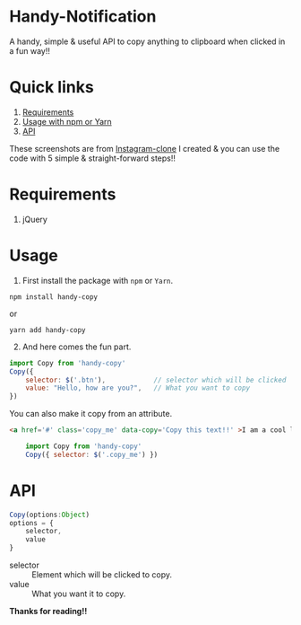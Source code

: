 # Handy-Notification
A handy, simple & useful API to copy anything to clipboard when clicked in a fun way!!

# Quick links
1. [Requirements](#requirements)
2. [Usage with npm or Yarn](#usage)
3. [API](#api)

These screenshots are from [Instagram-clone](https://github.com/yTakkar/Instagram-clone) I created & you can use the code with 5 simple & straight-forward steps!!

# Requirements
1. jQuery

# Usage

1. First install the package with `npm` or `Yarn`.

```
npm install handy-copy
```
or

```
yarn add handy-copy
```

2. And here comes the fun part.
```javascript
import Copy from 'handy-copy'
Copy({
    selector: $('.btn'),            // selector which will be clicked
    value: "Hello, how are you?",   // What you want to copy
})
```

You can also make it copy from an attribute.
```html
<a href='#' class='copy_me' data-copy='Copy this text!!' >I am a cool link</a>
```
```javascript
    import Copy from 'handy-copy'
    Copy({ selector: $('.copy_me') })
```

# API
```javascript
Copy(options:Object)
options = {
    selector,
    value
}
```

<dl>
  <dt>selector</dt>
  <dd>Element which will be clicked to copy.</dd>

  <dt>value</dt>
  <dd>What you want it to copy.</dd>
</dl>

**Thanks for reading!!**
